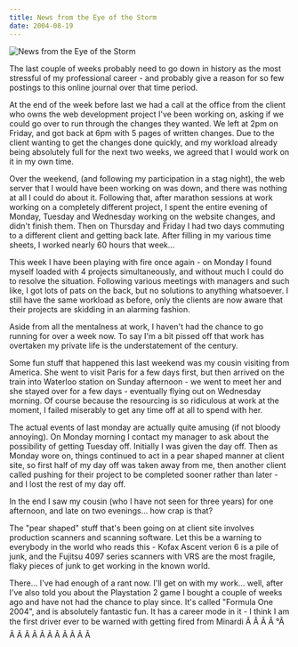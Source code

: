 ```yaml
---
title: News from the Eye of the Storm
date: 2004-08-19
---
```


![News from the Eye of the Storm](https://source.unsplash.com/0gkw_9fy0eQ/1600x900)

The last couple of weeks probably need to go down in history as the most stressful of my professional career - and probably give a reason for so few postings to this online journal over that time period.

At the end of the week before last we had a call at the office from the client who owns the web development project I've been working on, asking if we could go over to run through the changes they wanted. We left at 2pm on Friday, and got back at 6pm with 5 pages of written changes. Due to the client wanting to get the changes done quickly, and my workload already being absolutely full for the next two weeks, we agreed that I would work on it in my own time.

Over the weekend, (and following my participation in a stag night), the web server that I would have been working on was down, and there was nothing at all I could do about it. Following that, after marathon sessions at work working on a completely different project, I spent the entire evening of Monday, Tuesday and Wednesday working on the website changes, and didn't finish them. Then on Thursday and Friday I had two days commuting to a different client and getting back late. After filling in my various time sheets, I worked nearly 60 hours that week...

This week I have been playing with fire once again - on Monday I found myself loaded with 4 projects simultaneously, and without much I could do to resolve the situation. Following various meetings with managers and such like, I got lots of pats on the back, but no solutions to anything whatsoever. I still have the same workload as before, only the clients are now aware that their projects are skidding in an alarming fashion.

Aside from all the mentalness at work, I haven't had the chance to go running for over a week now. To say I'm a bit pissed off that work has overtaken my private life is the understatement of the century.

Some fun stuff that happened this last weekend was my cousin visiting from America. She went to visit Paris for a few days first, but then arrived on the train into Waterloo station on Sunday afternoon - we went to meet her and she stayed over for a few days - eventually flying out on Wednesday morning. Of course because the resourcing is so ridiculous at work at the moment, I failed miserably to get any time off at all to spend with her.

The actual events of last monday are actually quite amusing (if not bloody annoying). On Monday morning I contact my manager to ask about the possibility of getting Tuesday off. Initially I was given the day off. Then as Monday wore on, things continued to act in a pear shaped manner at client site, so first half of my day off was taken away from me, then another client called pushing for their project to be completed sooner rather than later - and I lost the rest of my day off.

In the end I saw my cousin (who I have not seen for three years) for one afternoon, and late on two evenings... how crap is that?

The "pear shaped" stuff that's been going on at client site involves production scanners and scanning software. Let this be a warning to everybody in the world who reads this - Kofax Ascent verion 6 is a pile of junk, and the Fujitsu 4097 series scanners with VRS are the most fragile, flaky pieces of junk to get working in the known world.

There... I've had enough of a rant now. I'll get on with my work... well, after I've also told you about the Playstation 2 game I bought a couple of weeks ago and have not had the chance to play since. It's called "Formula One 2004", and is absolutely fantastic fun. It has a career mode in it - I think I am the first driver ever to be warned with getting fired from Minardi Ã Ã Ã Ã °Ã Ã Ã Ã Ã Ã Ã Ã Ã Ã Ã Ã 